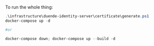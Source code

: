 To run the whole thing:

```powershell
.\infrastructure\duende-identity-server\certificate\generate.ps1
docker-compose up -d

#or 

docker-compose down; docker-compose up --build -d 
```
